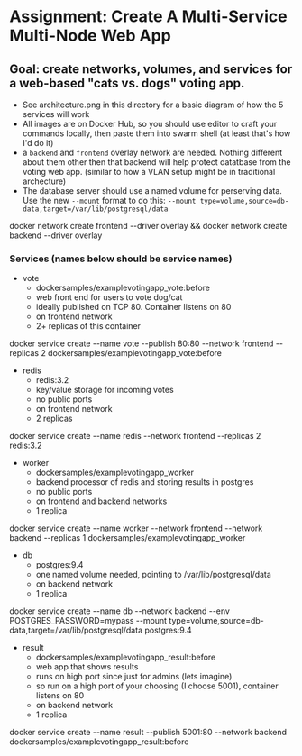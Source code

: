 # Assignment: Create A Multi-Service Multi-Node Web App

## Goal: create networks, volumes, and services for a web-based "cats vs. dogs" voting app.

- See architecture.png in this directory for a basic diagram of how the 5 services will work
- All images are on Docker Hub, so you should use editor to craft your commands locally, then paste them into swarm shell (at least that's how I'd do it)
- a `backend` and `frontend` overlay network are needed. Nothing different about them other then that backend will help protect datatbase from the voting web app. (similar to how a VLAN setup might be in traditional archecture)
- The database server should use a named volume for perserving data. Use the new `--mount` format to do this: `--mount type=volume,source=db-data,target=/var/lib/postgresql/data`

docker network create frontend --driver overlay && docker network create backend --driver overlay

### Services (names below should be service names)
- vote
    - dockersamples/examplevotingapp_vote:before
    - web front end for users to vote dog/cat
    - ideally published on TCP 80. Container listens on 80
    - on frontend network
    - 2+ replicas of this container

docker service create --name vote --publish 80:80 --network frontend --replicas 2 dockersamples/examplevotingapp_vote:before

- redis
    - redis:3.2
    - key/value storage for incoming votes
    - no public ports
    - on frontend network
    - 2 replicas

docker service create --name redis --network frontend --replicas 2 redis:3.2

- worker
    - dockersamples/examplevotingapp_worker
    - backend processor of redis and storing results in postgres
    - no public ports
    - on frontend and backend networks
    - 1 replica

docker service create --name worker --network frontend --network backend --replicas 1 dockersamples/examplevotingapp_worker

- db
    - postgres:9.4
    - one named volume needed, pointing to /var/lib/postgresql/data
    - on backend network
    - 1 replica

docker service create --name db --network backend --env POSTGRES_PASSWORD=mypass --mount type=volume,source=db-data,target=/var/lib/postgresql/data postgres:9.4

- result
    - dockersamples/examplevotingapp_result:before
    - web app that shows results
    - runs on high port since just for admins (lets imagine)
    - so run on a high port of your choosing (I choose 5001), container listens on 80
    - on backend network
    - 1 replica

docker service create --name result --publish 5001:80 --network backend dockersamples/examplevotingapp_result:before